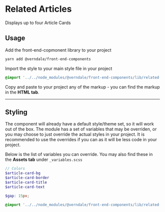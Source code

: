 # Related Articles

Displays up to four Article Cards

## Usage

Add the front-end-copmonent library to your project

```bash
yarn add @verndale/front-end-components
```

Import the style to your main style file in your project

```scss
@import '../../node_modules/@verndale/front-end-components/lib/related-articles/styles';
```

Copy and paste to your project any of the markup - you can find the markup in the **HTML tab**.

---

## Styling

The component will already have a default style/theme set, so it will work out of the box.
The module has a set of variables that may be overriden, or you may choose to just override the actual styles in your project.
It is recommended to use the overrides if you can as it will be less code in your project.

Below is the list of variables you can override. You may also find these in the **Assets tab** under `_variables.scss`

```scss
// Colors
$article-card-bg
$article-card-border
$article-card-title
$article-card-text
```

```scss
$gap: 15px;

@import '../../node_modules/@verndale/front-end-components/lib/related-articles/styles';
```
